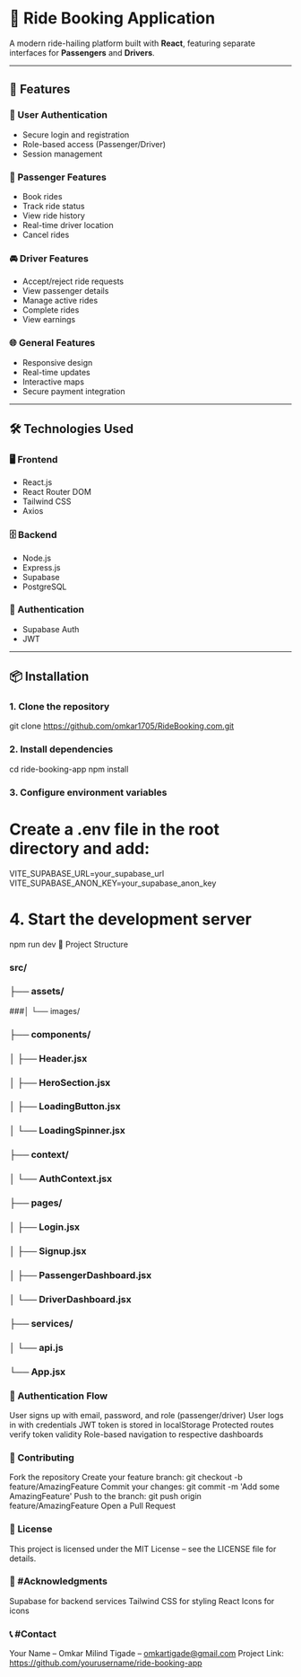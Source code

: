 # 🚗 Ride Booking Application

A modern ride-hailing platform built with **React**, featuring separate interfaces for **Passengers** and **Drivers**.

---

## 🚀 Features

### 🔐 User Authentication
- Secure login and registration
- Role-based access (Passenger/Driver)
- Session management

### 🧍 Passenger Features
- Book rides
- Track ride status
- View ride history
- Real-time driver location
- Cancel rides

### 🚘 Driver Features
- Accept/reject ride requests
- View passenger details
- Manage active rides
- Complete rides
- View earnings

### 🌐 General Features
- Responsive design
- Real-time updates
- Interactive maps
- Secure payment integration

---

## 🛠️ Technologies Used

### 🖥 Frontend
- React.js
- React Router DOM
- Tailwind CSS
- Axios

### 🗄 Backend
- Node.js
- Express.js
- Supabase
- PostgreSQL

### 🔐 Authentication
- Supabase Auth
- JWT

---

## 📦 Installation

### 1. Clone the repository
git clone https://github.com/omkar1705/RideBooking.com.git

### 2. Install dependencies
cd ride-booking-app
npm install

### 3. Configure environment variables
# Create a .env file in the root directory and add:
VITE_SUPABASE_URL=your_supabase_url
VITE_SUPABASE_ANON_KEY=your_supabase_anon_key

# 4. Start the development server
npm run dev
🧱 Project Structure

### src/
### ├── assets/
###│   └── images/
### ├── components/
### │   ├── Header.jsx
### │   ├── HeroSection.jsx
### │   ├── LoadingButton.jsx
### │   └── LoadingSpinner.jsx
### ├── context/
### │   └── AuthContext.jsx
### ├── pages/
### │   ├── Login.jsx
### │   ├── Signup.jsx
### │   ├── PassengerDashboard.jsx
### │   └── DriverDashboard.jsx
### ├── services/
### │   └── api.js
### └── App.jsx



### 🔐 Authentication Flow
User signs up with email, password, and role (passenger/driver)
User logs in with credentials
JWT token is stored in localStorage
Protected routes verify token validity
Role-based navigation to respective dashboards




### 🤝 Contributing
Fork the repository
Create your feature branch: git checkout -b feature/AmazingFeature
Commit your changes: git commit -m 'Add some AmazingFeature'
Push to the branch: git push origin feature/AmazingFeature
Open a Pull Request



### 📄 License
This project is licensed under the MIT License – see the LICENSE file for details.



### 🙏 #Acknowledgments
Supabase for backend services
Tailwind CSS for styling
React Icons for icons


### 📞 #Contact
Your Name – Omkar Milind Tigade – omkartigade@gmail.com
Project Link: https://github.com/yourusername/ride-booking-app
